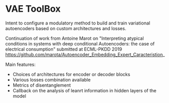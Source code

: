 # VAE ToolBox

Intent to configure a modulatory method to build and train variational autoencoders based on custom architectures and losses. 

Continuation of work from Antoine Marot on  "Interpreting atypical conditions in systems with deep conditional Autoencoders: the case of electrical consumption" submitted at ECML-PKDD 2019
https://github.com/marota/Autoencoder_Embedding_Expert_Caracteristion_

Main features:
* Choices of architectures for encoder or decoder blocks
* Various losses combination available
* Metrics of disentanglement
* Callback on the analysis of leanrt information in hidden layers of the model
